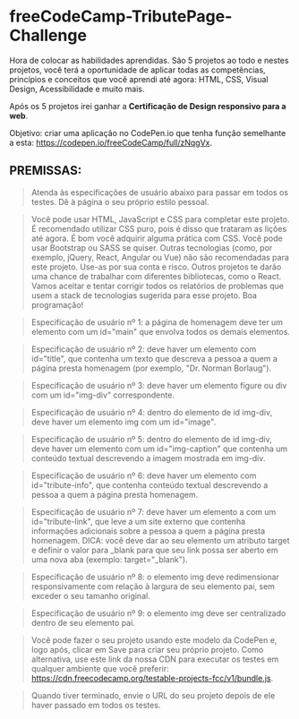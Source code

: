 # freeCodeCamp-TributePage-Challenge

Hora de colocar as habilidades aprendidas. São 5 projetos ao todo e nestes projetos, você terá a oportunidade de aplicar todas as competências, princípios e conceitos que você aprendi até agora: HTML, CSS, Visual Design, Acessibilidade e muito mais.

Após os 5 projetos irei ganhar a **Certificação de Design responsivo para a web**.

Objetivo: criar uma aplicação no CodePen.io que tenha função semelhante a esta: https://codepen.io/freeCodeCamp/full/zNqgVx.

## PREMISSAS:

>Atenda às especificações de usuário abaixo para passar em todos os testes. Dê à página o seu próprio estilo pessoal.

>Você pode usar HTML, JavaScript e CSS para completar este projeto. É recomendado utilizar CSS puro, pois é disso que trataram as lições até agora. É bom você adquirir alguma prática com CSS. Você pode usar Bootstrap ou SASS se quiser. Outras tecnologias (como, por exemplo, jQuery, React, Angular ou Vue) não são recomendadas para este projeto. Use-as por sua conta e risco. Outros projetos te darão uma chance de trabalhar com diferentes bibliotecas, como o React. Vamos aceitar e tentar corrigir todos os relatórios de problemas que usem a stack de tecnologias sugerida para esse projeto. Boa programação!

>Especificação de usuário nº 1: a página de homenagem deve ter um elemento com um id="main" que envolva todos os demais elementos.

>Especificação de usuário nº 2: deve haver um elemento com id="title", que contenha um texto que descreva a pessoa a quem a página presta homenagem (por exemplo, "Dr. Norman Borlaug").

>Especificação de usuário nº 3: deve haver um elemento figure ou div com um id="img-div" correspondente.

>Especificação de usuário nº 4: dentro do elemento de id img-div, deve haver um elemento img com um id="image".

>Especificação de usuário nº 5: dentro do elemento de id img-div, deve haver um elemento com um id="img-caption" que contenha um conteúdo textual descrevendo a imagem mostrada em img-div.

>Especificação de usuário nº 6: deve haver um elemento com id="tribute-info", que contenha conteúdo textual descrevendo a pessoa a quem a página presta homenagem.

>Especificação de usuário nº 7: deve haver um elemento a com um id="tribute-link", que leve a um site externo que contenha informações adicionais sobre a pessoa a quem a página presta homenagem. DICA: você deve dar ao seu elemento um atributo target e definir o valor para _blank para que seu link possa ser aberto em uma nova aba (exemplo: target="_blank").

>Especificação de usuário nº 8: o elemento img deve redimensionar responsivamente com relação à largura de seu elemento pai, sem exceder o seu tamanho original.

>Especificação de usuário nº 9: o elemento img deve ser centralizado dentro de seu elemento pai.

>Você pode fazer o seu projeto usando este modelo da CodePen e, logo após, clicar em Save para criar seu próprio projeto. Como alternativa, use este link da nossa CDN para executar os testes em qualquer ambiente que você preferir: https://cdn.freecodecamp.org/testable-projects-fcc/v1/bundle.js.

>Quando tiver terminado, envie o URL do seu projeto depois de ele haver passado em todos os testes.
